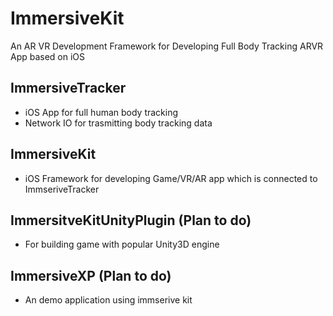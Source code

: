 # ImmersiveKit
An AR VR Development Framework for Developing Full Body Tracking ARVR App based on iOS

## ImmersiveTracker
- iOS App for full human body tracking
- Network IO for trasmitting body tracking data

## ImmersiveKit
- iOS Framework for developing Game/VR/AR app which is connected to ImmseriveTracker

## ImmersitveKitUnityPlugin (Plan to do)
- For building game with popular Unity3D engine

## ImmersiveXP (Plan to do)
- An demo application using immserive kit
